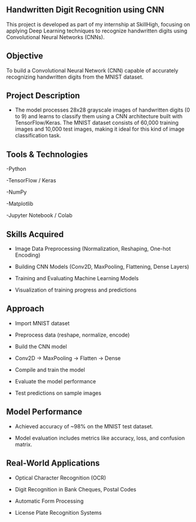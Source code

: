 

## Handwritten Digit Recognition using CNN
This project is developed as part of my internship at SkillHigh, focusing on applying Deep Learning techniques to recognize handwritten digits using Convolutional Neural Networks (CNNs).

## Objective
To build a Convolutional Neural Network (CNN) capable of accurately recognizing handwritten digits from the MNIST dataset.

## Project Description
- The model processes 28x28 grayscale images of handwritten digits (0 to 9) and learns to classify them using a CNN architecture built with TensorFlow/Keras. The MNIST dataset consists of 60,000 training images and 10,000 test images, making it ideal for this kind of image classification task.

## Tools & Technologies
-Python

-TensorFlow / Keras

-NumPy

-Matplotlib

-Jupyter Notebook / Colab

## Skills Acquired
- Image Data Preprocessing (Normalization, Reshaping, One-hot Encoding)

- Building CNN Models (Conv2D, MaxPooling, Flattening, Dense Layers)

- Training and Evaluating Machine Learning Models

- Visualization of training progress and predictions

## Approach
- Import MNIST dataset

- Preprocess data (reshape, normalize, encode)

- Build the CNN model

- Conv2D → MaxPooling → Flatten → Dense

- Compile and train the model

- Evaluate the model performance

- Test predictions on sample images

## Model Performance
- Achieved accuracy of ~98% on the MNIST test dataset.

- Model evaluation includes metrics like accuracy, loss, and confusion matrix.

## Real-World Applications
- Optical Character Recognition (OCR)

- Digit Recognition in Bank Cheques, Postal Codes

- Automatic Form Processing

- License Plate Recognition Systems

